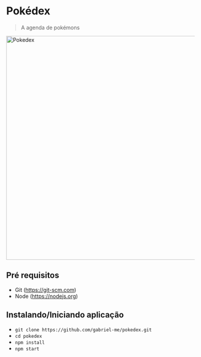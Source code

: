 # Pokédex

> A agenda de pokémons

<img height="600" src="https://drive.google.com/uc?id=1NDseQMWLLwii4RqvcLPCn6ZXoJt8igbh" alt="Pokedex">

## Pré requisitos

- Git (https://git-scm.com)
- Node (https://nodejs.org)

## Instalando/Iniciando aplicação

- `git clone https://github.com/gabriel-me/pokedex.git`
- `cd pokedex`
- `npm install`
- `npm start`
